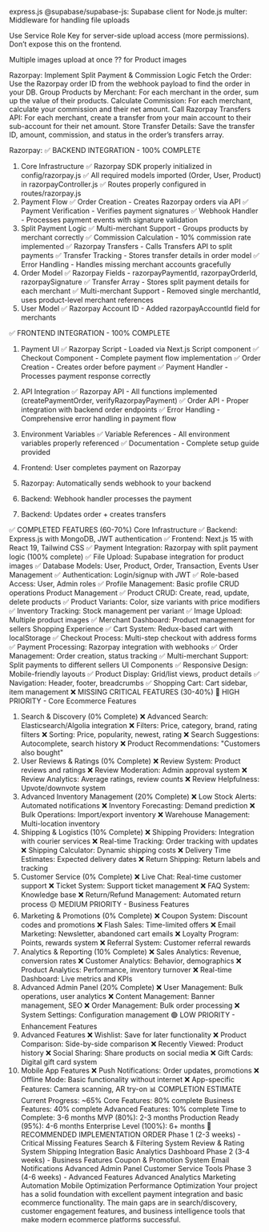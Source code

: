 express.js
@supabase/supabase-js: Supabase client for Node.js
multer: Middleware for handling file uploads

Use Service Role Key for server-side upload access (more permissions). Don’t expose this on the frontend.

Multiple images upload at once ?? for Product images

Razorpay: Implement Split Payment & Commission Logic
Fetch the Order: Use the Razorpay order ID from the webhook payload to find the order in your DB.
Group Products by Merchant: For each merchant in the order, sum up the value of their products.
Calculate Commission: For each merchant, calculate your commission and their net amount.
Call Razorpay Transfers API: For each merchant, create a transfer from your main account to their sub-account for their net amount.
Store Transfer Details: Save the transfer ID, amount, commission, and status in the order’s transfers array.

Razorpay:
✅ BACKEND INTEGRATION - 100% COMPLETE

1. Core Infrastructure
   ✅ Razorpay SDK properly initialized in config/razorpay.js
   ✅ All required models imported (Order, User, Product) in razorpayController.js
   ✅ Routes properly configured in routes/razorpay.js
2. Payment Flow
   ✅ Order Creation - Creates Razorpay orders via API
   ✅ Payment Verification - Verifies payment signatures
   ✅ Webhook Handler - Processes payment events with signature validation
3. Split Payment Logic
   ✅ Multi-merchant Support - Groups products by merchant correctly
   ✅ Commission Calculation - 10% commission rate implemented
   ✅ Razorpay Transfers - Calls Transfers API to split payments
   ✅ Transfer Tracking - Stores transfer details in order model
   ✅ Error Handling - Handles missing merchant accounts gracefully
4. Order Model
   ✅ Razorpay Fields - razorpayPaymentId, razorpayOrderId, razorpaySignature
   ✅ Transfer Array - Stores split payment details for each merchant
   ✅ Multi-merchant Support - Removed single merchantId, uses product-level merchant references
5. User Model
   ✅ Razorpay Account ID - Added razorpayAccountId field for merchants

✅ FRONTEND INTEGRATION - 100% COMPLETE

1. Payment UI
   ✅ Razorpay Script - Loaded via Next.js Script component
   ✅ Checkout Component - Complete payment flow implementation
   ✅ Order Creation - Creates order before payment
   ✅ Payment Handler - Processes payment response correctly
2. API Integration
   ✅ Razorpay API - All functions implemented (createPaymentOrder, verifyRazorpayPayment)
   ✅ Order API - Proper integration with backend order endpoints
   ✅ Error Handling - Comprehensive error handling in payment flow
3. Environment Variables
   ✅ Variable References - All environment variables properly referenced
   ✅ Documentation - Complete setup guide provided

4. Frontend: User completes payment on Razorpay
5. Razorpay: Automatically sends webhook to your backend
6. Backend: Webhook handler processes the payment
7. Backend: Updates order + creates transfers

✅ COMPLETED FEATURES (60-70%)
Core Infrastructure
✅ Backend: Express.js with MongoDB, JWT authentication
✅ Frontend: Next.js 15 with React 19, Tailwind CSS
✅ Payment Integration: Razorpay with split payment logic (100% complete)
✅ File Upload: Supabase integration for product images
✅ Database Models: User, Product, Order, Transaction, Events
User Management
✅ Authentication: Login/signup with JWT
✅ Role-based Access: User, Admin roles
✅ Profile Management: Basic profile CRUD operations
Product Management
✅ Product CRUD: Create, read, update, delete products
✅ Product Variants: Color, size variants with price modifiers
✅ Inventory Tracking: Stock management per variant
✅ Image Upload: Multiple product images
✅ Merchant Dashboard: Product management for sellers
Shopping Experience
✅ Cart System: Redux-based cart with localStorage
✅ Checkout Process: Multi-step checkout with address forms
✅ Payment Processing: Razorpay integration with webhooks
✅ Order Management: Order creation, status tracking
✅ Multi-merchant Support: Split payments to different sellers
UI Components
✅ Responsive Design: Mobile-friendly layouts
✅ Product Display: Grid/list views, product details
✅ Navigation: Header, footer, breadcrumbs
✅ Shopping Cart: Cart sidebar, item management
❌ MISSING CRITICAL FEATURES (30-40%)
🔴 HIGH PRIORITY - Core Ecommerce Features

1. Search & Discovery (0% Complete)
   ❌ Advanced Search: Elasticsearch/Algolia integration
   ❌ Filters: Price, category, brand, rating filters
   ❌ Sorting: Price, popularity, newest, rating
   ❌ Search Suggestions: Autocomplete, search history
   ❌ Product Recommendations: "Customers also bought"
2. User Reviews & Ratings (0% Complete)
   ❌ Review System: Product reviews and ratings
   ❌ Review Moderation: Admin approval system
   ❌ Review Analytics: Average ratings, review counts
   ❌ Review Helpfulness: Upvote/downvote system
3. Advanced Inventory Management (20% Complete)
   ❌ Low Stock Alerts: Automated notifications
   ❌ Inventory Forecasting: Demand prediction
   ❌ Bulk Operations: Import/export inventory
   ❌ Warehouse Management: Multi-location inventory
4. Shipping & Logistics (10% Complete)
   ❌ Shipping Providers: Integration with courier services
   ❌ Real-time Tracking: Order tracking with updates
   ❌ Shipping Calculator: Dynamic shipping costs
   ❌ Delivery Time Estimates: Expected delivery dates
   ❌ Return Shipping: Return labels and tracking
5. Customer Service (0% Complete)
   ❌ Live Chat: Real-time customer support
   ❌ Ticket System: Support ticket management
   ❌ FAQ System: Knowledge base
   ❌ Return/Refund Management: Automated return process
   🟡 MEDIUM PRIORITY - Business Features
6. Marketing & Promotions (0% Complete)
   ❌ Coupon System: Discount codes and promotions
   ❌ Flash Sales: Time-limited offers
   ❌ Email Marketing: Newsletter, abandoned cart emails
   ❌ Loyalty Program: Points, rewards system
   ❌ Referral System: Customer referral rewards
7. Analytics & Reporting (10% Complete)
   ❌ Sales Analytics: Revenue, conversion rates
   ❌ Customer Analytics: Behavior, demographics
   ❌ Product Analytics: Performance, inventory turnover
   ❌ Real-time Dashboard: Live metrics and KPIs
8. Advanced Admin Panel (20% Complete)
   ❌ User Management: Bulk operations, user analytics
   ❌ Content Management: Banner management, SEO
   ❌ Order Management: Bulk order processing
   ❌ System Settings: Configuration management
   🟢 LOW PRIORITY - Enhancement Features
9. Advanced Features
   ❌ Wishlist: Save for later functionality
   ❌ Product Comparison: Side-by-side comparison
   ❌ Recently Viewed: Product history
   ❌ Social Sharing: Share products on social media
   ❌ Gift Cards: Digital gift card system
10. Mobile App Features
    ❌ Push Notifications: Order updates, promotions
    ❌ Offline Mode: Basic functionality without internet
    ❌ App-specific Features: Camera scanning, AR try-on
    📊 COMPLETION ESTIMATE
    Current Progress: ~65%
    Core Features: 80% complete
    Business Features: 40% complete
    Advanced Features: 10% complete
    Time to Complete: 3-6 months
    MVP (80%): 2-3 months
    Production Ready (95%): 4-6 months
    Enterprise Level (100%): 6+ months
    🚀 RECOMMENDED IMPLEMENTATION ORDER
    Phase 1 (2-3 weeks) - Critical Missing Features
    Search & Filtering System
    Review & Rating System
    Shipping Integration
    Basic Analytics Dashboard
    Phase 2 (3-4 weeks) - Business Features
    Coupon & Promotion System
    Email Notifications
    Advanced Admin Panel
    Customer Service Tools
    Phase 3 (4-6 weeks) - Advanced Features
    Advanced Analytics
    Marketing Automation
    Mobile Optimization
    Performance Optimization
    Your project has a solid foundation with excellent payment integration and basic ecommerce functionality. The main gaps are in search/discovery, customer engagement features, and business intelligence tools that make modern ecommerce platforms successful.
